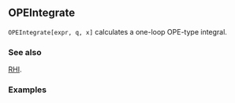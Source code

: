 ## OPEIntegrate

`OPEIntegrate[expr, q, x]` calculates a one-loop OPE-type integral.

### See also

[RHI](RHI).

### Examples